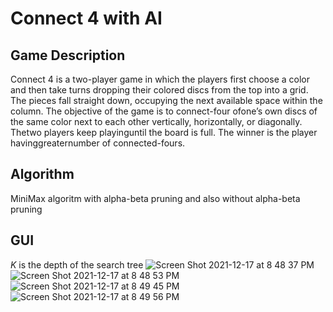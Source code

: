 # Connect 4 with AI

## Game Description
Connect 4 is a two-player game in which the players first choose a color and then take turns dropping their colored discs from the top into a grid.  The pieces fall straight down, occupying the next available space within the column.  The objective of the game is to connect-four ofone’s own discs of the same color next to each other vertically, horizontally, or diagonally.  Thetwo players keep playinguntil the board is full.  The winner is the player havinggreaternumber of connected-fours.
 
 
## Algorithm

MiniMax algoritm with alpha-beta pruning and also without alpha-beta pruning

## GUI

*K* is the depth of the search tree
![Screen Shot 2021-12-17 at 8 48 37 PM](https://user-images.githubusercontent.com/56457765/146593586-962e1537-c8be-435e-8feb-3e801fa98eb9.jpg)
![Screen Shot 2021-12-17 at 8 48 53 PM](https://user-images.githubusercontent.com/56457765/146593590-21b6b0b9-159e-4df5-870d-57ae5747b4b8.jpg)
![Screen Shot 2021-12-17 at 8 49 45 PM](https://user-images.githubusercontent.com/56457765/146593605-1305b4d7-c9d3-4178-9747-5b82d3227668.jpg)
![Screen Shot 2021-12-17 at 8 49 56 PM](https://user-images.githubusercontent.com/56457765/146593613-cfaf1095-cc5c-446c-b5c6-14cc254be43b.jpg)
